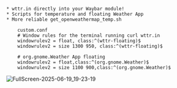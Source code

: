     * wttr.in directly into your Waybar module!
    * Scripts for temperature and floating Weather App
    * More reliable get_openweathermap_temp.sh

        custom.conf
        # Window rules for the terminal running curl wttr.in
        windowrulev2 = float, class:^(wttr-floating)$
        windowrulev2 = size 1300 950, class:^(wttr-floating)$

        # org.gnome.Weather App floating
        windowrulev2 = float,class:^(org.gnome.Weather)$
        windowrulev2 = size 1100 900,class:^(org.gnome.Weather)$

![FullScreen-2025-06-19_19-23-19](https://github.com/user-attachments/assets/700fe05a-bf6a-4f5a-a65b-8cfa24125253)

